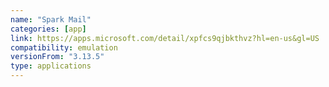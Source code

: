 ```yaml
---
name: "Spark Mail"
categories: [app]
link: https://apps.microsoft.com/detail/xpfcs9qjbkthvz?hl=en-us&gl=US
compatibility: emulation
versionFrom: "3.13.5"
type: applications
---
```


